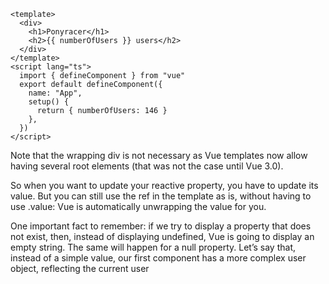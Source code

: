 ```
<template>
  <div>
    <h1>Ponyracer</h1>
    <h2>{{ numberOfUsers }} users</h2>
  </div>
</template>
<script lang="ts">
  import { defineComponent } from "vue"
  export default defineComponent({
    name: "App",
    setup() {
      return { numberOfUsers: 146 }
    },
  })
</script>

```

Note that the wrapping div is not necessary as Vue templates now allow having several root
elements (that was not the case until Vue 3.0).

So when you want to update your reactive property, you have to update its value. But you can still use the ref in the template as is, without having to use .value: Vue is automatically unwrapping the value for you.

One important fact to remember: if we try to display a property that does not exist, then, instead of displaying undefined, Vue is going to display an empty string. The same will happen for a null property.
Let’s say that, instead of a simple value, our first component has a more complex user object,
reflecting the current user
